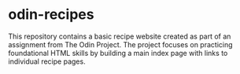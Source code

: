# odin-recipes
This repository contains a basic recipe website created as part of an assignment from The Odin Project. The project focuses on practicing foundational HTML skills by building a main index page with links to individual recipe pages.
